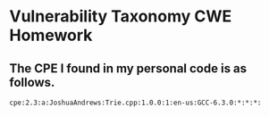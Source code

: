 # Vulnerability Taxonomy CWE Homework

## The CPE I found in my personal code is as follows.

`cpe:2.3:a:JoshuaAndrews:Trie.cpp:1.0.0:1:en-us:GCC-6.3.0:*:*:*:`
